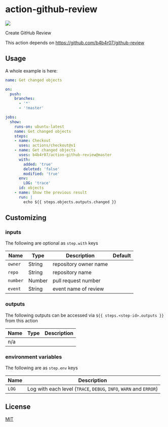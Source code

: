 action-github-review
====================

[![](https://github.com/b4b4r07/action-github-review/workflows/release/badge.svg)](https://github.com/b4b4r07/action-github-review/releases)

Create GitHub Review

This action depends on https://github.com/b4b4r07/github-review

## Usage

A whole example is here:

```yaml
name: Get changed objects

on:
  push:
    branches:
      - '*'
      - '!master'

jobs:
  show:
    runs-on: ubuntu-latest
    name: Get changed objects
    steps:
    - name: Checkout
      uses: actions/checkout@v1
    - name: Get changed objects
      uses: b4b4r07/action-github-review@master
      with:
        added: 'true'
        deleted: 'false'
        modified: 'true'
      env:
        LOG: 'trace'
      id: objects
    - name: Show the previous result
      run: |
        echo ${{ steps.objects.outputs.changed }}
```

## Customizing

### inputs

The following are optional as `step.with` keys

| Name       | Type   | Description              | Default |
| ---------- | ------ | -------------------------| ------- |
| `owner`    | String | repository owner name   | |
| `repo`     | String | repository name         | |
| `number`   | Number | pull request number     | |
| `event`    | String | event name of review    | |

### outputs

The following outputs can be accessed via `${{ steps.<step-id>.outputs }}` from this action

| Name | Type | Description |
| ---- | ---- | ----------- |
| n/a  | | |

### environment variables

The following are as `step.env` keys

| Name | Description |
| ---- | ----------- |
| `LOG`  | Log with each level (`TRACE`, `DEBUG`, `INFO`, `WARN` and `ERROR`) |

## License

[MIT](https://b4b4r07.mit-license.org/)
